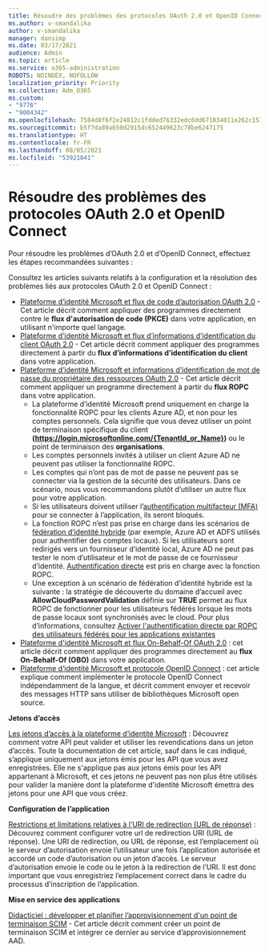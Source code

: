 ```yaml
---
title: Résoudre des problèmes des protocoles OAuth 2.0 et OpenID Connect
ms.author: v-smandalika
author: v-smandalika
manager: dansimp
ms.date: 03/17/2021
audience: Admin
ms.topic: article
ms.service: o365-administration
ROBOTS: NOINDEX, NOFOLLOW
localization_priority: Priority
ms.collection: Adm_O365
ms.custom:
- "9776"
- "9004342"
ms.openlocfilehash: 7584d8f6f2e24812c1fdded76332edc6dd671034011e262c15756567cb467c26
ms.sourcegitcommit: b5f7da89a650d2915dc652449623c78be6247175
ms.translationtype: HT
ms.contentlocale: fr-FR
ms.lasthandoff: 08/05/2021
ms.locfileid: "53921041"
---
```

# <a name="troubleshoot-oauth-20-and-openid-connect-protocols"></a>Résoudre des problèmes des protocoles OAuth 2.0 et OpenID Connect

Pour résoudre les problèmes d’OAuth 2.0 et d’OpenID Connect, effectuez les étapes recommandées suivantes :

Consultez les articles suivants relatifs à la configuration et la résolution des problèmes liés aux protocoles OAuth 2.0 et OpenID Connect :

- [Plateforme d’identité Microsoft et flux de code d’autorisation OAuth 2.0](https://docs.microsoft.com/azure/active-directory/develop/v2-oauth2-auth-code-flow) - Cet article décrit comment appliquer des programmes directement contre le **flux d'autorisation de code (PKCE)** dans votre application, en utilisant n'importe quel langage.
- [Plateforme d’identité Microsoft et flux d’informations d’identification du client OAuth 2.0](https://docs.microsoft.com/azure/active-directory/develop/v2-oauth2-client-creds-grant-flow) - Cet article décrit comment appliquer des programmes directement à partir du **flux d’informations d’identification du client** dans votre application.
- [Plateforme d’identité Microsoft et informations d’identification de mot de passe du propriétaire des ressources OAuth 2.0](https://docs.microsoft.com/azure/active-directory/develop/v2-oauth-ropc) - Cet article décrit comment appliquer un programme directement à partir du **flux ROPC** dans votre application.
    - La plateforme d’identité Microsoft prend uniquement en charge la fonctionnalité ROPC pour les clients Azure AD, et non pour les comptes personnels. Cela signifie que vous devez utiliser un point de terminaison spécifique du client **(https://login.microsoftonline.com/{TenantId_or_Name})** ou le point de terminaison des **organisations**.
    - Les comptes personnels invités à utiliser un client Azure AD ne peuvent pas utiliser la fonctionnalité ROPC.
    - Les comptes qui n’ont pas de mot de passe ne peuvent pas se connecter via la gestion de la sécurité des utilisateurs. Dans ce scénario, nous vous recommandons plutôt d’utiliser un autre flux pour votre application.
    - Si les utilisateurs doivent utiliser l’[authentification multifacteur (MFA)](https://docs.microsoft.com/azure/active-directory/authentication/concept-mfa-howitworks) pour se connecter à l’application, ils seront bloqués.
    - La fonction ROPC n’est pas prise en charge dans les scénarios de [fédération d’identité hybride](https://docs.microsoft.com/azure/active-directory/hybrid/whatis-fed) (par exemple, Azure AD et ADFS utilisés pour authentifier des comptes locaux). Si les utilisateurs sont redirigés vers un fournisseur d’identité local, Azure AD ne peut pas tester le nom d’utilisateur et le mot de passe de ce fournisseur d’identité. [Authentification directe](https://docs.microsoft.com/azure/active-directory/hybrid/how-to-connect-pta) est pris en charge avec la fonction ROPC.
    - Une exception à un scénario de fédération d’identité hybride est la suivante : la stratégie de découverte du domaine d’accueil avec **AllowCloudPasswordValidation** définie sur **TRUE** permet au flux ROPC de fonctionner pour les utilisateurs fédérés lorsque les mots de passe locaux sont synchronisés avec le cloud. Pour plus d’informations, consultez [Activer l'authentification directe par ROPC des utilisateurs fédérés pour les applications existantes](https://docs.microsoft.com/azure/active-directory/manage-apps/configure-authentication-for-federated-users-portal#enable-direct-ropc-authentication-of-federated-users-for-legacy-applications) 
- [Plateforme d'identité Microsoft et flux On-Behalf-Of OAuth 2.0](https://docs.microsoft.com/azure/active-directory/develop/v2-oauth2-on-behalf-of-flow) : cet article décrit comment appliquer des programmes directement au **flux On-Behalf-Of (OBO)** dans votre application.
- [Plateforme d’identité Microsoft et protocole OpenID Connect](https://docs.microsoft.com/azure/active-directory/develop/v2-protocols-oidc) : cet article explique comment implémenter le protocole OpenID Connect indépendamment de la langue, et décrit comment envoyer et recevoir des messages HTTP sans utiliser de bibliothèques Microsoft open source.

**Jetons d’accès**

[Les jetons d’accès à la plateforme d’identité Microsoft](https://docs.microsoft.com/azure/active-directory/develop/access-tokens) : Découvrez comment votre API peut valider et utiliser les revendications dans un jeton d’accès. Toute la documentation de cet article, sauf dans le cas indiqué, s’applique uniquement aux jetons émis pour les API que vous avez enregistrées. Elle ne s'applique pas aux jetons émis pour les API appartenant à Microsoft, et ces jetons ne peuvent pas non plus être utilisés pour valider la manière dont la plateforme d'identité Microsoft émettra des jetons pour une API que vous créez.

**Configuration de l’application**

[Restrictions et limitations relatives à l’URI de redirection (URL de réponse)](https://docs.microsoft.com/azure/active-directory/develop/reply-url) : Découvrez comment configurer votre url de redirection URI (URL de réponse). Une URI de redirection, ou URL de réponse, est l’emplacement où le serveur d’autorisation envoie l’utilisateur une fois l’application autorisée et accordé un code d’autorisation ou un jeton d’accès. Le serveur d’autorisation envoie le code ou le jeton à la redirection de l’URI. Il est donc important que vous enregistriez l’emplacement correct dans le cadre du processus d’inscription de l’application.

**Mise en service des applications**

[Didacticiel : développer et planifier l’approvisionnement d'un point de terminaison SCIM](https://docs.microsoft.com/azure/active-directory/app-provisioning/use-scim-to-provision-users-and-groups) - Cet article décrit comment créer un point de terminaison SCIM et intégrer ce dernier au service d’approvisionnement AAD.


